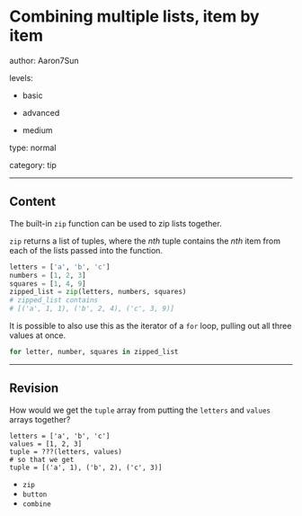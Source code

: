 # Combining multiple lists, item by item
author: Aaron7Sun

levels:

  - basic

  - advanced

  - medium

type: normal

category: tip

---
## Content

The built-in `zip` function can be used to zip lists together.

`zip` returns a list of tuples, where the _nth_ tuple contains the _nth_ item from each of the lists passed into the function.

```python
letters = ['a', 'b', 'c']
numbers = [1, 2, 3]
squares = [1, 4, 9]
zipped_list = zip(letters, numbers, squares)
# zipped_list contains
# [('a', 1, 1), ('b', 2, 4), ('c', 3, 9)]
```
It is possible to also use this as the iterator of a `for` loop, pulling out all three values at once.
```python
for letter, number, squares in zipped_list
```

---
## Revision

How would we get the `tuple` array from putting the `letters` and `values` arrays together?

```
letters = ['a', 'b', 'c']
values = [1, 2, 3]
tuple = ???(letters, values)
# so that we get
tuple = [('a', 1), ('b', 2), ('c', 3)]
```

* `zip`
* `button`
* `combine`
